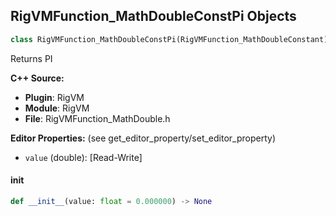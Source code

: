 ## RigVMFunction_MathDoubleConstPi Objects

```python
class RigVMFunction_MathDoubleConstPi(RigVMFunction_MathDoubleConstant)
```

Returns PI

**C++ Source:**

- **Plugin**: RigVM
- **Module**: RigVM
- **File**: RigVMFunction_MathDouble.h

**Editor Properties:** (see get_editor_property/set_editor_property)

- ``value`` (double):  [Read-Write]

<a id="unreal.RigVMFunction_MathDoubleConstPi.__init__"></a>

#### __init__

```python
def __init__(value: float = 0.000000) -> None
```

<a id="unreal.RigUnit_MathDoubleConstPi"></a>